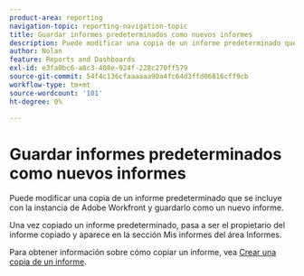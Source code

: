 ```yaml
---
product-area: reporting
navigation-topic: reporting-navigation-topic
title: Guardar informes predeterminados como nuevos informes
description: Puede modificar una copia de un informe predeterminado que se incluye con la instancia de Adobe Workfront y guardarlo como un nuevo informe.
author: Nolan
feature: Reports and Dashboards
exl-id: e3fa0bc6-a8c3-408e-924f-228c270ff579
source-git-commit: 54f4c136cfaaaaaa90a4fc64d3ffd06816cff9cb
workflow-type: tm+mt
source-wordcount: '101'
ht-degree: 0%

---
```


# Guardar informes predeterminados como nuevos informes

Puede modificar una copia de un informe predeterminado que se incluye con la instancia de Adobe Workfront y guardarlo como un nuevo informe.

Una vez copiado un informe predeterminado, pasa a ser el propietario del informe copiado y aparece en la sección Mis informes del área Informes.

Para obtener información sobre cómo copiar un informe, vea [Crear una copia de un informe](../../../reports-and-dashboards/reports/creating-and-managing-reports/create-copy-report.md).
